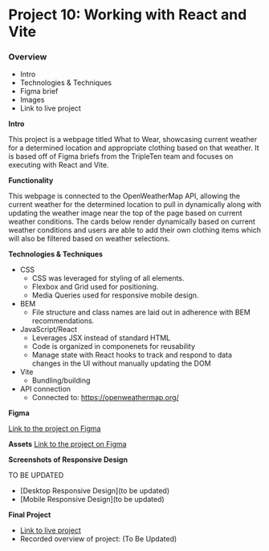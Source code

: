 # Project 10: Working with React and Vite

### Overview

- Intro
- Technologies & Techniques
- Figma brief
- Images
- Link to live project

**Intro**

This project is a webpage titled What to Wear, showcasing current weather for a determined location and appropriate clothing based on that weather. It is based off of Figma briefs from the TripleTen team and focuses on executing with React and Vite.

**Functionality**

This webpage is connected to the OpenWeatherMap API, allowing the current weather for the determined location to pull in dynamically along with updating the weather image near the top of the page based on current weather conditions. The cards below render dynamically based on current weather conditions and users are able to add their own clothing items which will also be filtered based on weather selections.

**Technologies & Techniques**

- CSS
  - CSS was leveraged for styling of all elements.
  - Flexbox and Grid used for positioning.
  - Media Queries used for responsive mobile design.
- BEM
  - File structure and class names are laid out in adherence with BEM recommendations.
- JavaScript/React
  - Leverages JSX instead of standard HTML
  - Code is organized in componenets for reusability
  - Manage state with React hooks to track and respond to data changes in the UI without manually updating the DOM
- Vite
  - Bundling/building
- API connection
  - Connected to: https://openweathermap.org/

**Figma**

[Link to the project on Figma](https://www.figma.com/design/F03bTb81Pw8IDPj5Y9rc5i/Sprint-10-Project--WTWR?node-id=311-433&p=f&t=xgSFxUeLZLB0EYNs-0)

**Assets**
[Link to the project on Figma](../se_project_react/src/assets/)

**Screenshots of Responsive Design**

TO BE UPDATED

- [Desktop Responsive Design](to be updated)
- [Mobile Responsive Design](to be updated)

**Final Project**

- [Link to live project](https://jraebowen.github.io/se_project_react/)
- Recorded overview of project: (To Be Updated)

